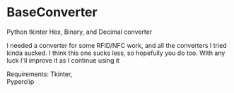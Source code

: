 # BaseConverter
Python tkinter Hex, Binary, and Decimal converter

I needed a converter for some RFID/NFC work, and all the converters I tried kinda sucked. I think this one sucks less, so hopefully you do too.
With any luck I'll improve it as I continue using it

Requirements:
Tkinter,  
Pyperclip
